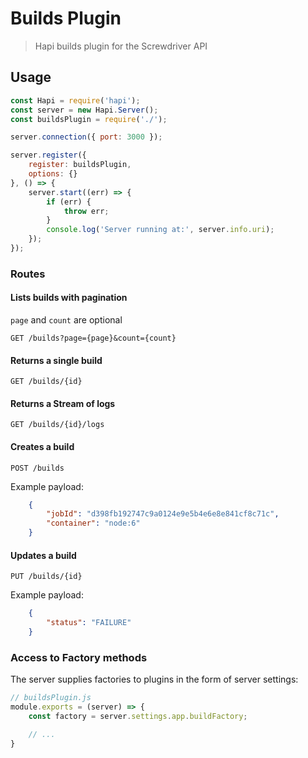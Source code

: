 # Builds Plugin
> Hapi builds plugin for the Screwdriver API

## Usage
```javascript
const Hapi = require('hapi');
const server = new Hapi.Server();
const buildsPlugin = require('./');

server.connection({ port: 3000 });

server.register({
    register: buildsPlugin,
    options: {}
}, () => {
    server.start((err) => {
        if (err) {
            throw err;
        }
        console.log('Server running at:', server.info.uri);
    });
});

```

### Routes
#### Lists builds with pagination
`page` and `count` are optional

`GET /builds?page={page}&count={count}`

#### Returns a single build
`GET /builds/{id}`

#### Returns a Stream of logs
`GET /builds/{id}/logs`

#### Creates a build
`POST /builds`

Example payload:
```json
    {
        "jobId": "d398fb192747c9a0124e9e5b4e6e8e841cf8c71c",
        "container": "node:6"
    }
```

#### Updates a build
`PUT /builds/{id}`

Example payload:
```json
    {
        "status": "FAILURE"
    }
```

### Access to Factory methods
The server supplies factories to plugins in the form of server settings:

```js
// buildsPlugin.js
module.exports = (server) => {
    const factory = server.settings.app.buildFactory;

    // ...
}
```
